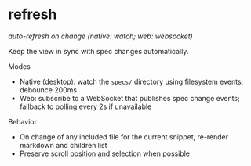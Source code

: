 # refresh
*auto-refresh on change (native: watch; web: websocket)*

Keep the view in sync with spec changes automatically.

Modes

- Native (desktop): watch the `specs/` directory using filesystem events; debounce 200ms
- Web: subscribe to a WebSocket that publishes spec change events; fallback to polling every 2s if unavailable

Behavior

- On change of any included file for the current snippet, re-render markdown and children list
- Preserve scroll position and selection when possible


